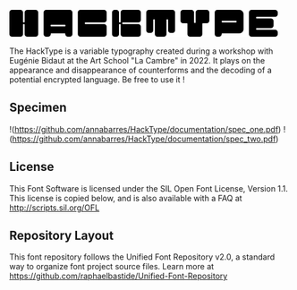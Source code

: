 ![titre](https://github.com/annabarres/HackType/blob/b3caafd10fb00994d5e0f32dc9a47aca0db7c452/documentation/logo.png)

The HackType is a variable typography created during a workshop with Eugénie Bidaut at the Art School "La Cambre" in 2022. It plays on the appearance and disappearance of counterforms and the decoding of a potential encrypted language. Be free to use it ! 

## Specimen
!(https://github.com/annabarres/HackType/documentation/spec_one.pdf)
!(https://github.com/annabarres/HackType/documentation/spec_two.pdf)

## License 
This Font Software is licensed under the SIL Open Font License, Version 1.1. 
This license is copied below, and is also available with a FAQ at 
http://scripts.sil.org/OFL

## Repository Layout
This font repository follows the Unified Font Repository v2.0, 
a standard way to organize font project source files. Learn more at 
https://github.com/raphaelbastide/Unified-Font-Repository

